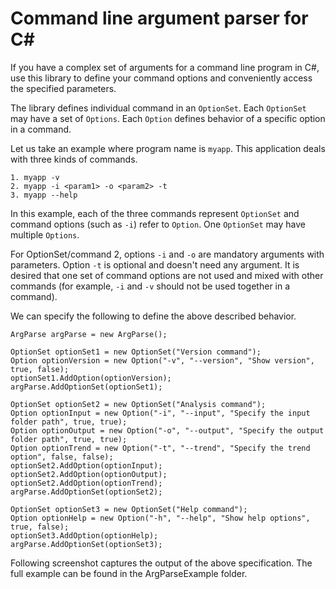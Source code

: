 # Command line argument parser for C\#
If you have a complex set of arguments for a command line program in C\#, use this library to define your command options and conveniently access the specified parameters.

The library defines individual command in an ```OptionSet```. Each ```OptionSet``` may have a set of ```Options```. Each ```Option``` defines behavior of a specific option in a command.

Let us take an example where program name is ```myapp```. This application deals with three kinds of commands.
```
1. myapp -v
2. myapp -i <param1> -o <param2> -t
3. myapp --help
```
In this example, each of the three commands represent ```OptionSet``` and command options (such as ```-i```) refer to ```Option```. One ```OptionSet``` may have multiple ```Options```.

For OptionSet/command 2, options ```-i``` and ```-o``` are mandatory arguments with parameters. Option ```-t``` is optional and doesn't need any argument. It is desired that one set of command options are not used and mixed with other commands (for example, ```-i``` and ```-v``` should not be used together in a command).

We can specify the following to define the above described behavior.
```
ArgParse argParse = new ArgParse();

OptionSet optionSet1 = new OptionSet("Version command");
Option optionVersion = new Option("-v", "--version", "Show version", true, false);
optionSet1.AddOption(optionVersion);
argParse.AddOptionSet(optionSet1);

OptionSet optionSet2 = new OptionSet("Analysis command");
Option optionInput = new Option("-i", "--input", "Specify the input folder path", true, true);
Option optionOutput = new Option("-o", "--output", "Specify the output folder path", true, true);
Option optionTrend = new Option("-t", "--trend", "Specify the trend option", false, false);
optionSet2.AddOption(optionInput);
optionSet2.AddOption(optionOutput);
optionSet2.AddOption(optionTrend);
argParse.AddOptionSet(optionSet2);

OptionSet optionSet3 = new OptionSet("Help command");
Option optionHelp = new Option("-h", "--help", "Show help options", true, false);
optionSet3.AddOption(optionHelp);
argParse.AddOptionSet(optionSet3);
```

Following screenshot captures the output of the above specification. The full example can be found in the ArgParseExample folder.
